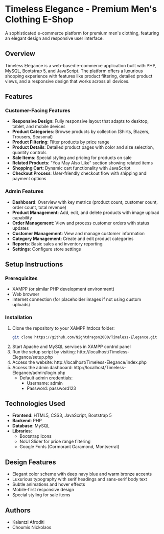 # Timeless Elegance - Premium Men's Clothing E-Shop

A sophisticated e-commerce platform for premium men's clothing, featuring an elegant design and responsive user interface.

## Overview

Timeless Elegance is a web-based e-commerce application built with PHP, MySQL, Bootstrap 5, and JavaScript. The platform offers a luxurious shopping experience with features like product filtering, detailed product views, and a responsive design that works across all devices.

## Features

### Customer-Facing Features
- **Responsive Design**: Fully responsive layout that adapts to desktop, tablet, and mobile devices
- **Product Categories**: Browse products by collection (Shirts, Blazers, Trousers, Seasonal)
- **Product Filtering**: Filter products by price range
- **Product Details**: Detailed product pages with color and size selection, quantity controls
- **Sale Items**: Special styling and pricing for products on sale
- **Related Products**: "You May Also Like" section showing related items
- **Shopping Cart**: Dynamic cart functionality with JavaScript
- **Checkout Process**: User-friendly checkout flow with shipping and payment options

### Admin Features
- **Dashboard**: Overview with key metrics (product count, customer count, order count, total revenue)
- **Product Management**: Add, edit, and delete products with image upload capability
- **Order Management**: View and process customer orders with status updates
- **Customer Management**: View and manage customer information
- **Category Management**: Create and edit product categories
- **Reports**: Basic sales and inventory reporting
- **Settings**: Configure store settings


## Setup Instructions

### Prerequisites

- XAMPP (or similar PHP development environment)
- Web browser
- Internet connection (for placeholder images if not using custom uploads)

### Installation

1. Clone the repository to your XAMPP htdocs folder:
   ```bash
   git clone https://github.com/Nightdragon2000/Timeless-Elegance.git
   ```
2. Start Apache and MySQL services in XAMPP control panel
3. Run the setup script by visiting: http://localhost/Timeless-Elegance/setup.php
4. Access the website: http://localhost/Timeless-Elegance/index.php
5. Access the admin dashboard: http://localhost/Timeless-Elegance/admin/login.php
   - Default admin credentials:
     - Username: admin
     - Password: password123


## Technologies Used

- **Frontend**: HTML5, CSS3, JavaScript, Bootstrap 5
- **Backend**: PHP
- **Database**: MySQL
- **Libraries**: 
  - Bootstrap Icons
  - NoUI Slider for price range filtering
  - Google Fonts (Cormorant Garamond, Montserrat)

## Design Features

- Elegant color scheme with deep navy blue and warm bronze accents
- Luxurious typography with serif headings and sans-serif body text
- Subtle animations and hover effects
- Mobile-first responsive design
- Special styling for sale items

## Authors

- Kalantzi Afroditi
- Choumis Nickolaos

    
